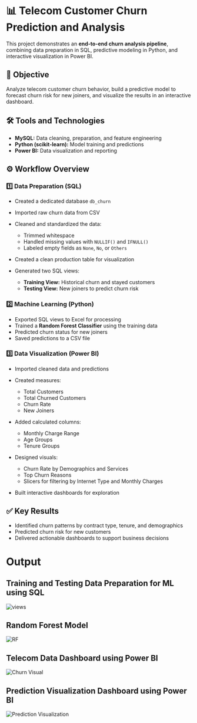 # 📊 Telecom Customer Churn Prediction and Analysis

This project demonstrates an **end-to-end churn analysis pipeline**, combining data preparation in SQL, predictive modeling in Python, and interactive visualization in Power BI.

## 🎯  Objective

Analyze telecom customer churn behavior, build a predictive model to forecast churn risk for new joiners, and visualize the results in an interactive dashboard.

## 🛠  Tools and Technologies

* **MySQL:** Data cleaning, preparation, and feature engineering
* **Python (scikit-learn):** Model training and predictions
* **Power BI:** Data visualization and reporting


## ⚙️ Workflow Overview

### 1️⃣ Data Preparation (SQL)

* Created a dedicated database `db_churn`
* Imported raw churn data from CSV
* Cleaned and standardized the data:

  * Trimmed whitespace
  * Handled missing values with `NULLIF()` and `IFNULL()`
  * Labeled empty fields as `None`, `No`, or `Others`
* Created a clean production table for visualization
* Generated two SQL views:

  * **Training View:** Historical churn and stayed customers
  * **Testing View:** New joiners to predict churn risk


### 2️⃣ Machine Learning (Python)

* Exported SQL views to Excel for processing
* Trained a **Random Forest Classifier** using the training data
* Predicted churn status for new joiners
* Saved predictions to a CSV file


### 3️⃣ Data Visualization (Power BI)

* Imported cleaned data and predictions
* Created measures:

  * Total Customers
  * Total Churned Customers
  * Churn Rate
  * New Joiners
* Added calculated columns:

  * Monthly Charge Range
  * Age Groups
  * Tenure Groups
* Designed visuals:

  * Churn Rate by Demographics and Services
  * Top Churn Reasons
  * Slicers for filtering by Internet Type and Monthly Charges
* Built interactive dashboards for exploration


## ✅ Key Results

* Identified churn patterns by contract type, tenure, and demographics
* Predicted churn risk for new customers
* Delivered actionable dashboards to support business decisions


# Output 

## Training and Testing Data Preparation for ML using SQL
![views](https://github.com/user-attachments/assets/671ae858-d19f-4e31-9c57-fba597e1ed39)

## Random Forest Model 
![RF](https://github.com/user-attachments/assets/ce6cf8ef-dd1b-432c-8c74-3428e01051df)

## Telecom Data Dashboard using Power BI
![Churn Visual](https://github.com/user-attachments/assets/fe36ff6a-17ef-4e33-93ee-f5eb5b7adbaa)

## Prediction Visualization Dashboard using Power BI
![Prediction Visualization](https://github.com/user-attachments/assets/9056318a-749f-4943-ab4b-d49bf667e6f4)


